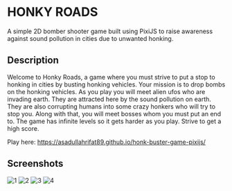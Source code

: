 # HONKY ROADS
A simple 2D bomber shooter game built using PixiJS to raise awareness against sound pollution in cities due to unwanted honking.

## Description
Welcome to Honky Roads, a game where you must strive to put a stop to honking in cities by busting honking vehicles. Your mission is to drop bombs on the honking vehicles.
As you play you will meet alien ufos who are invading earth. They are attracted here by the sound pollution on earth.
They are also corrupting humans into some crazy honkers who will try to stop you. Along with that, you will meet bosses whom you must put an end to.
The game has infinite levels so it gets harder as you play.
Strive to get a high score.

Play here: https://asadullahrifat89.github.io/honk-buster-game-pixijs/

## Screenshots

![1](https://github.com/asadullahrifat89/honk-buster-game-pixijs/assets/25480176/ed6c30ec-63fd-4abf-9676-6a684f55b6b5)
![2](https://github.com/asadullahrifat89/honk-buster-game-pixijs/assets/25480176/004c4030-2a59-4fe1-9fac-81184d6f892f)
![3](https://github.com/asadullahrifat89/honk-buster-game-pixijs/assets/25480176/dbff82fb-9b5d-4fd3-b836-20511ecc4dbc)
![4](https://github.com/asadullahrifat89/honk-buster-game-pixijs/assets/25480176/cfe5a816-f8e3-4ef9-99ed-b3274f73ae1c)
